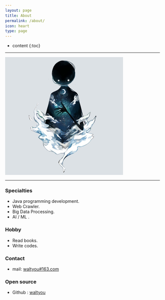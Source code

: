 ```yaml
---
layout: page
title: About
permalink: /about/
icon: heart
type: page
---
```


* content
{:toc}

---

<img src="/images/logo.png" style="zoom:50%">

---

### Specialties

- Java programming development.
- Web Crawler.
- Big Data Processing.
- AI / ML .

### Hobby

- Read books.
- Write codes.

### Contact

- mail: [waltyou#163.com](mailto:waltyou@163.com)

### Open source

- Github : [waltyou](https://github.com/waltyou)